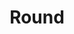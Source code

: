 ---
title: "Round"
length: "90mm"
width: "150mm"
height: "60mm"

caloricValue: "5kW/h"

packaging: 
    - quantity: "90 - 100"
      weight: "960 kg"

composition: 
    - "100% hardwood"
    - "20% softwood 80% hardwood"

woodTypes: 
    - name: "Hardwood"
      woods:
        - "Beech"
    - name: "Softwood"
      woods:
        - "Spruce"
        - "Fir"
---